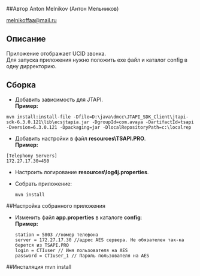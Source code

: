 ##Автор
Anton Melnikov (Антон Мельников)

melnikoffaa@mail.ru

## Описание
Приложение отображает UCID звонка.
<br/>
Для запуска приложения нужно положить exe файл и каталог config в одну дирректорию. 


## Сборка
* Добавить зависимость для JTAPI.<br/>
 **Пример:**
 ````
 mvn install:install-file -Dfile=D:\java\dmcc\JTAPI_SDK_Client\jtapi-sdk-6.3.0.121\lib\ecsjtapia.jar -DgroupId=com.avaya -DartifactId=tsapi -Dversion=6.3.0.121 -Dpackaging=jar -DlocalRepositoryPath=c:\localrep
 ````

* Добавить настройки в файл **resources\TSAPI.PRO**.<br/>
 **Пример:**
 ````
 [Telephony Servers]
 172.27.17.30=450
 ````

* Настроить логирование **resources\log4j.properties**.<br/>

* Собрать приложение:
  ````
  mvn install
  ````
 

##Настройка собранного приложения 
* Изменить файл **app.properties** в каталоге **config**: <br/>
 **Пример:**<br/>
  ```
  station = 5803 //номер телефона
  server = 172.27.17.30 //адрес AES сервера. Не обязателен так-ка берется из TSAPI.PRO 
  login = CTIuser // Имя пользователя на AES
  password = CTIuser_1 // Пароль пользователя на AES
  ```


##Инсталяция
mvn install